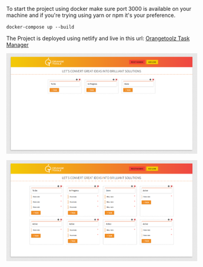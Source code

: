 To start the project using docker make sure port 3000 is available on your machine and if you're trying using yarn or npm it's your preference.

```
docker-compose up --build
```

The Project is deployed using netlify and live in this url:
[Orangetoolz Task Manager](https://https://orangetool.netlify.app/)

![Alt text](./Orange_toolz.png "Orange_toolz")

![Alt text](./Orange_toolz_2.png "Orange_toolz")
